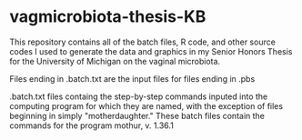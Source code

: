 # vagmicrobiota-thesis-KB
This repository contains all of the batch files, R code, and other source codes I used to generate the data and graphics in my Senior Honors Thesis for the University of Michigan on the vaginal microbiota.

Files ending in .batch.txt are the input files for files ending in .pbs

.batch.txt files containg the step-by-step commands inputed into the computing program for which they are named, with the exception of files beginning in simply "motherdaughter." These batch files contain the commands for the program mothur, v. 1.36.1

